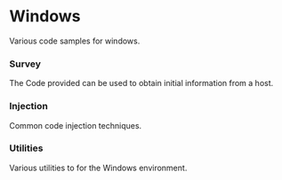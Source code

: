 # Windows
Various code samples for windows.

### Survey
The Code provided can be used to obtain initial information from a host.

### Injection
Common code injection techniques.  

### Utilities
Various utilities to for the Windows environment.